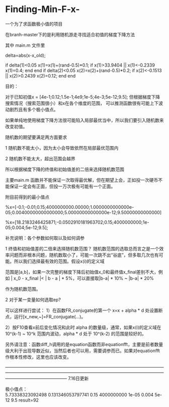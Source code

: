 # Finding-Min-F-x-

一个为了求函数极小值的项目

在branh-master下的是利用随机游走寻找适合初值的梯度下降方法

其中
main.m 文件里


delta=abs(x-x_old);

if delta(1)<0.05
    x(1)=x(1)+(rand-0.5)*0.1;
    if x(1)>33.9404 || x(1)<-0.2339
        x(1)=0.4;
    end
end
if delta(2)<0.05
    x(2)=x(2)+(rand-0.5)*0.2;
    if x(2)<-0.1513 || x(2)>0.2439
        x(2)=0.12;
    end
end


目的：

对于已知初值x = [4e-1;0.12;1.5e-1;4e9;1e-5;4e-3;5e-12;9.5]; 
但根据梯度下降搜索情况（搜索范围很小）和x在各个维度的范围，
可以推测函数很有可能上下波动剧烈且有多个极小值点。

如果单纯地使用梯度下降方法很可能陷入局部最优当中，所以我们要引入随机数来改变初值。

随机数的期望要满足两方面要求

1 随机数不能太小，因为太小会导致依然在局部最优范围内

2 随机数不能太大，超出范围会越界

所以根据梯度下降的终值和初始值差的二倍来选择随机数范围

主要main.m 函数并不能保证一次取得最优解，但在期望上会，正如投一次硬币不能保证一定会有正面，但投一万次极有可能有一个正面。

附目前得到的最小值点

%x=[-0.1;-0.01;0.15;4000000000.00000;1.0000000000000e-05;0.00400000000000000;5.00000000000000e-12;9.50000000000000]

%x=[18.2183246425871;-0.0502910181963702;0.15;4000000000;1e-05;0.004;5e-12;9.5];

补充说明：各个参数如何取以及如何调参

1 终值和初始值差的二倍来选择随机数范围？ 随机数范围的选取总而言之是一个效率问题而非根本问题，随机数取小了，可能一次跳不出“谷底”，但多取几次也有可能。所以我们选择最有效的范围。假设x(i)的定义域

范围是[a,b]，如果一次完整的梯度下降后初始值x_0和最终值x_final差别不大，例如 | x_0 - x_final |< | b - a | * 5%，可以直接取|b-a| * 10%  ~  |b-a| * 20%

作为随机数范围。

2 对于某一变量如何选取ep? 

  可以这样进行尝试：
  1）在函数FR_conjugate的第一个 x=x + alpha * d 处设置断点，运行[x_new,~]=FR_conjugate(...)。

  2）按F10查看x前后变化情况和此时 alpha 的数量级，通常，如果x(i)的定义域在10^(k-1) ~ 10^k 范围内波动，alpha * d 处于 10^(k-2) 的范围是较好的。
  
另外请注意：函数diff_h调用的是equation函数而非equationfft，主要是前者数量级大利于出现导数近似，当然后者也可以用，需要调参而已。如果对equationfft作根本性修改，这里也应该改变。

——————————————————————————————————————————————————————————————————————————————————————
7.16日更新

极小值点：          
          5.73338323092498
         0.131346053797741
                      0.15
                4000000000
                     1e-05
                     0.004
                     5e-12
                       9.5
result=92

